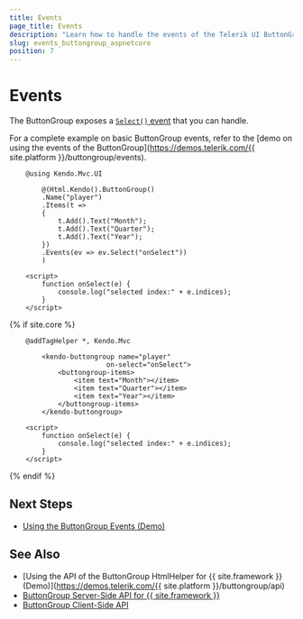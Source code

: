 ```yaml
---
title: Events
page_title: Events
description: "Learn how to handle the events of the Telerik UI ButtonGroup component for {{ site.framework }}."
slug: events_buttongroup_aspnetcore
position: 7
---
```


# Events

The ButtonGroup exposes a [`Select()` event](/api/Kendo.Mvc.UI.Fluent/ButtonGroupEventBuilder) that you can handle.

For a complete example on basic ButtonGroup events, refer to the [demo on using the events of the ButtonGroup](https://demos.telerik.com/{{ site.platform }}/buttongroup/events).

```HtmlHelper
    @using Kendo.Mvc.UI

        @(Html.Kendo().ButtonGroup()
        .Name("player")
        .Items(t =>
        {
            t.Add().Text("Month");
            t.Add().Text("Quarter");
            t.Add().Text("Year");
        })
        .Events(ev => ev.Select("onSelect"))
        )

    <script>
        function onSelect(e) {
            console.log("selected index:" + e.indices);
        }
    </script>
```
{% if site.core %}
```TagHelper
    @addTagHelper *, Kendo.Mvc

        <kendo-buttongroup name="player"
                        on-select="onSelect">
            <buttongroup-items>
                <item text="Month"></item>
                <item text="Quarter"></item>
                <item text="Year"></item>
            </buttongroup-items>
        </kendo-buttongroup>

    <script>
        function onSelect(e) {
            console.log("selected index:" + e.indices);
        }
    </script>
```

{% endif %}

## Next Steps

* [Using the ButtonGroup Events (Demo)](https://demos.telerik.com/aspnet-core/buttongroup/events)

## See Also

* [Using the API of the ButtonGroup HtmlHelper for {{ site.framework }} (Demo)](https://demos.telerik.com/{{ site.platform }}/buttongroup/api)
* [ButtonGroup Server-Side API for {{ site.framework }}](/api/buttongroup)
* [ButtonGroup Client-Side API](https://docs.telerik.com/kendo-ui/api/javascript/ui/buttongroup)
